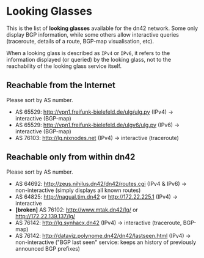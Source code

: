 # Looking Glasses

This is the list of **looking glasses** available for the dn42 network.  Some only display BGP information, while some others allow interactive queries (traceroute, details of a route, BGP-map visualisation, etc).

When a looking glass is described as `IPv4` or `IPv6`, it refers to the information displayed (or queried) by the looking glass, not to the reachability of the looking glass service itself.

## Reachable from the Internet

Please sort by AS number.

* AS 65529: http://vpn1.freifunk-bielefeld.de/ulg/ulg.py (IPv4) → interactive (BGP-map)
* AS 65529: http://vpn1.freifunk-bielefeld.de/ulgv6/ulg.py (IPv6) → interactive (BGP-map)
* AS 76103: http://lg.nixnodes.net (IPv4) → interactive (traceroute)


## Reachable only from within dn42

Please sort by AS number.

* AS 64692: http://zeus.nihilus.dn42/dn42/routes.cgi (IPv4 & IPv6) → non-interactive (simply displays all known routes)
* AS 64825: http://nagual.tim.dn42 or http://172.22.225.1 (IPv4) → interactive
* **[broken]** AS 76102: http://www.mtak.dn42/lg/ or http://172.22.139.137/lg/
* AS 76142: http://lg.synhacx.dn42 (IPv4) → interactive (traceroute, BGP-map)
* AS 76142: http://dataviz.polynome.dn42/dn42/lastseen.html (IPv4) → non-interactive ("BGP last seen" service: keeps an history of previously announced BGP prefixes)